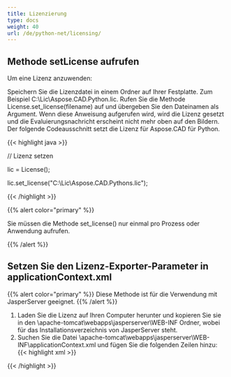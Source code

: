 ```yaml
---
title: Lizenzierung
type: docs
weight: 40
url: /de/python-net/licensing/
---
```

## **Methode setLicense aufrufen**
Um eine Lizenz anzuwenden:

Speichern Sie die Lizenzdatei in einem Ordner auf Ihrer Festplatte. Zum Beispiel C:\Lic\Aspose.CAD.Python.lic.
Rufen Sie die Methode License.set_license(filename) auf und übergeben Sie den Dateinamen als Argument. Wenn diese Anweisung aufgerufen wird, wird die Lizenz gesetzt und die Evaluierungsnachricht erscheint nicht mehr oben auf den Bildern.
Der folgende Codeausschnitt setzt die Lizenz für Aspose.CAD für Python.

{{< highlight java >}}

// Lizenz setzen

lic = License();

lic.set_license("C:\Lic\Aspose.CAD.Pythons.lic");

{{< /highlight >}}

{{% alert color="primary" %}}

Sie müssen die Methode set_license() nur einmal pro Prozess oder Anwendung aufrufen.

{{% /alert %}}

## **Setzen Sie den Lizenz-Exporter-Parameter in applicationContext.xml**
{{% alert color="primary" %}}
Diese Methode ist für die Verwendung mit JasperServer geeignet.
{{% /alert %}}
1. Laden Sie die Lizenz auf Ihren Computer herunter und kopieren Sie sie in den \apache-tomcat\webapps\jasperserver\WEB-INF Ordner, wobei für das Installationsverzeichnis von JasperServer steht.
2. Suchen Sie die Datei \apache-tomcat\webapps\jasperserver\WEB-INF\applicationContext.xml und fügen Sie die folgenden Zeilen hinzu:
{{< highlight xml >}}
<bean id="jpgExportParameters" class="com.aspose.cad.pythons.jpg.ASJpegExportParametersBean">
    <property name="license" value="C:\jasperserver-7.6\apache-tomcat\webapps\jasperserver\WEB-INFAspose.CAD.Pythons.lic"/>
</bean>
{{< /highlight >}}
